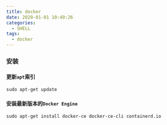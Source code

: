 ```yaml
---
title: docker
date: 2020-01-01 10:49:26
categories:
  - SHELL
tags:
  - docker
---
```


### 安装

#### 更新`apt`索引

```
sudo apt-get update
```

#### 安装最新版本的`Docker Engine`

```
sudo apt-get install docker-ce docker-ce-cli containerd.io

```